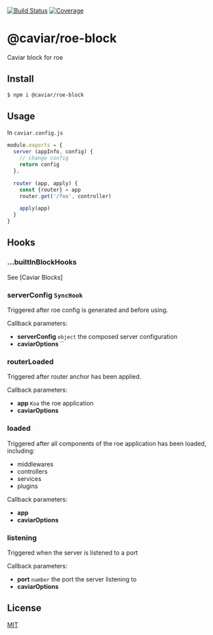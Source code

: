 [![Build Status](https://travis-ci.org/caviarjs/roe-block.svg?branch=master)](https://travis-ci.org/caviarjs/roe-block)
[![Coverage](https://codecov.io/gh/caviarjs/roe-block/branch/master/graph/badge.svg)](https://codecov.io/gh/caviarjs/roe-block)
<!-- optional appveyor tst
[![Windows Build Status](https://ci.appveyor.com/api/projects/status/github/caviarjs/roe-block?branch=master&svg=true)](https://ci.appveyor.com/project/caviarjs/roe-block)
-->
<!-- optional npm version
[![NPM version](https://badge.fury.io/js/@caviar/roe-block.svg)](http://badge.fury.io/js/@caviar/roe-block)
-->
<!-- optional npm downloads
[![npm module downloads per month](http://img.shields.io/npm/dm/@caviar/roe-block.svg)](https://www.npmjs.org/package/@caviar/roe-block)
-->
<!-- optional dependency status
[![Dependency Status](https://david-dm.org/caviarjs/roe-block.svg)](https://david-dm.org/caviarjs/roe-block)
-->

# @caviar/roe-block

Caviar block for roe

## Install

```sh
$ npm i @caviar/roe-block
```

## Usage

In `caviar.config.js`

```js
module.exports = {
  server (appInfo, config) {
    // change config
    return config
  },

  router (app, apply) {
    const {router} = app
    router.get('/foo', controller)

    apply(app)
  }
}
```

## Hooks

### ...builtInBlockHooks

See [Caviar Blocks]

### serverConfig `SyncHook`

Triggered after roe config is generated and before using.

Callback parameters:

- **serverConfig** `object` the composed server configuration
- **caviarOptions** ``

### routerLoaded

Triggered after router anchor has been applied.

Callback parameters:

- **app** `Koa` the roe application
- **caviarOptions**

### loaded

Triggered after all components of the roe application has been loaded, including:

- middlewares
- controllers
- services
- plugins

Callback parameters:

- **app**
- **caviarOptions**

### listening

Triggered when the server is listened to a port

Callback parameters:

- **port** `number` the port the server listening to
- **caviarOptions**

## License

[MIT](LICENSE)
